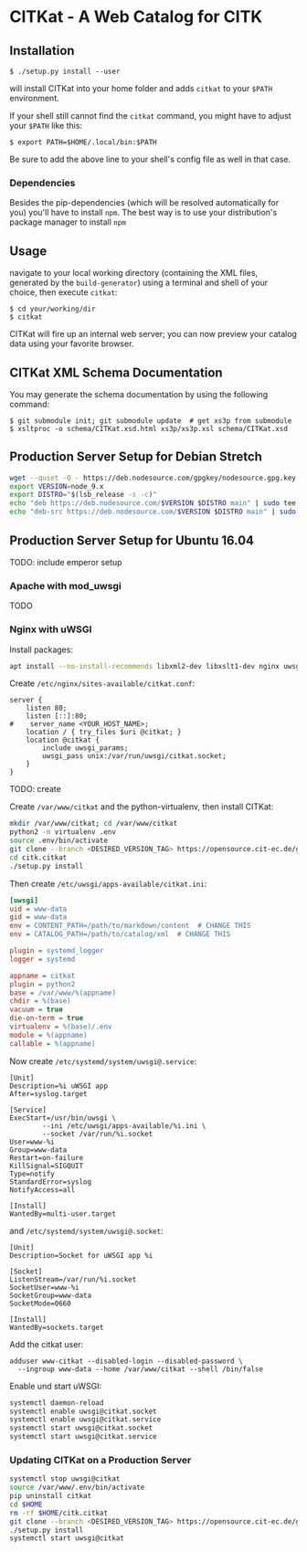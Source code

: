 # CITKat - A Web Catalog for CITK

## Installation
```shell
$ ./setup.py install --user
``` 
will install CITKat into your home folder and adds `citkat` to your `$PATH` environment.

If your shell still cannot find the `citkat` command, you might have to adjust your `$PATH` like this:
```shell
$ export PATH=$HOME/.local/bin:$PATH
```
Be sure to add the above line to your shell's config file as well in that case.

### Dependencies
Besides the pip-dependencies (which will be resolved automatically for you) you'll have to install `npm`. 
The best way is to use your distribution's package manager to install `npm` 

## Usage
navigate to your local working directory (containing the XML files, generated by the `build-generator`) using a 
terminal and shell of your choice, then execute `citkat`:
```shell
$ cd your/working/dir
$ citkat
```
CITKat will fire up an internal web server; you can now preview your catalog data using your favorite browser.

## CITKat XML Schema Documentation
You may generate the schema documentation by using the following command:
```shell
$ git submodule init; git submodule update  # get xs3p from submodule
$ xsltproc -o schema/CITKat.xsd.html xs3p/xs3p.xsl schema/CITKat.xsd
```

## Production Server Setup for Debian Stretch
```bash
wget --quiet -O - https://deb.nodesource.com/gpgkey/nodesource.gpg.key | sudo apt-key add -
export VERSION=node_9.x
export DISTRO="$(lsb_release -s -c)"
echo "deb https://deb.nodesource.com/$VERSION $DISTRO main" | sudo tee /etc/apt/sources.list.d/nodesource.list
echo "deb-src https://deb.nodesource.com/$VERSION $DISTRO main" | sudo tee -a /etc/apt/sources.list.d/nodesource.list
```

## Production Server Setup for Ubuntu 16.04
TODO: include emperor setup
### Apache with mod_uwsgi
TODO
### Nginx with uWSGI
Install packages:
```bash
apt install --no-install-recommends libxml2-dev libxslt1-dev nginx uwsgi uwsgi-plugin-python python2.7-minimal python-virtualenv python-dev built-essential libz-dev git npm
```

Create `/etc/nginx/sites-available/citkat.conf`:
```
server {
    listen 80;
    listen [::]:80;
#    server_name <YOUR_HOST_NAME>;
    location / { try_files $uri @citkat; }
    location @citkat {
        include uwsgi_params;
        uwsgi_pass unix:/var/run/uwsgi/citkat.socket;
    }
}
```

TODO: create

Create `/var/www/citkat` and the python-virtualenv, then install CITKat:
```bash
mkdir /var/www/citkat; cd /var/www/citkat
python2 -m virtualenv .env
source .env/bin/activate
git clone --branch <DESIRED_VERSION_TAG> https://opensource.cit-ec.de/git/citk.citkat.git
cd citk.citkat
./setup.py install
```

Then create `/etc/uwsgi/apps-available/citkat.ini`:
```ini
[uwsgi]
uid = www-data
gid = www-data
env = CONTENT_PATH=/path/to/markdown/content  # CHANGE THIS
env = CATALOG_PATH=/path/to/catalog/xml  # CHANGE THIS

plugin = systemd_logger
logger = systemd

appname = citkat
plugin = python2
base = /var/www/%(appname)
chdir = %(base)
vacuum = true
die-on-term = true
virtualenv = %(base)/.env
module = %(appname)
callable = %(appname)
```

Now create `/etc/systemd/system/uwsgi@.service`:
```
[Unit]
Description=%i uWSGI app
After=syslog.target

[Service]
ExecStart=/usr/bin/uwsgi \
        --ini /etc/uwsgi/apps-available/%i.ini \
        --socket /var/run/%i.socket
User=www-%i
Group=www-data
Restart=on-failure
KillSignal=SIGQUIT
Type=notify
StandardError=syslog
NotifyAccess=all

[Install]
WantedBy=multi-user.target
```
and `/etc/systemd/system/uwsgi@.socket`:
```
[Unit]
Description=Socket for uWSGI app %i

[Socket]
ListenStream=/var/run/%i.socket
SocketUser=www-%i
SocketGroup=www-data
SocketMode=0660

[Install]
WantedBy=sockets.target
```

Add the citkat user:
```
adduser www-citkat --disabled-login --disabled-password \
  --ingroup www-data --home /var/www/citkat --shell /bin/false
```

Enable und start uWSGI:
```bash
systemctl daemon-reload
systemctl enable uwsgi@citkat.socket
systemctl enable uwsgi@citkat.service
systemctl start uwsgi@citkat.socket
systemctl start uwsgi@citkat.service
```



### Updating CITKat on a Production Server
```bash
systemctl stop uwsgi@citkat
source /var/www/.env/bin/activate
pip uninstall citkat
cd $HOME
rm -rf $HOME/citk.citkat
git clone --branch <DESIRED_VERSION_TAG> https://opensource.cit-ec.de/git/citk.citkat.git
./setup.py install
systemctl start uwsgi@citkat
```